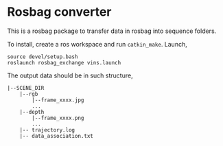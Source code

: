 # Rosbag converter

This is a rosbag package to transfer data in rosbag into sequence folders.

To install, create a ros workspace and run ```catkin_make```.
Launch,
```
source devel/setup.bash
roslaunch rosbag_exchange vins.launch 
```
The output data should be in such structure,
```
|--SCENE_DIR
    |--rgb
        |--frame_xxxx.jpg
        ...
    |--depth
        |--frame_xxxx.png
        ...
    |-- trajectory.log
    |-- data_association.txt
```
